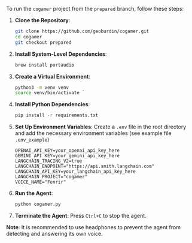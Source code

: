 To run the `cogamer` project from the `prepared` branch, follow these steps:

1. **Clone the Repository**:
   ```sh
   git clone https://github.com/geoburdin/cogamer.git
   cd cogamer
   git checkout prepared
   ```

2. **Install System-Level Dependencies**:
   ```sh
   brew install portaudio
   ```

3. **Create a Virtual Environment**:
   ```sh
   python3 -m venv venv
   source venv/bin/activate `
   ```

4. **Install Python Dependencies**:
   ```sh
   pip install -r requirements.txt
   ```

5. **Set Up Environment Variables**:
   Create a `.env` file in the root directory and add the necessary environment variables (see example file `.env_example`)
   ```env
   OPENAI_API_KEY=your_openai_api_key_here
   GEMINI_API_KEY=your_gemini_api_key_here
   LANGCHAIN_TRACING_V2=true
   LANGCHAIN_ENDPOINT="https://api.smith.langchain.com"
   LANGCHAIN_API_KEY=your_langchain_api_key_here
   LANGCHAIN_PROJECT="cogamer"
   VOICE_NAME="Fenrir"
   ```

6. **Run the Agent**:
   ```sh
   python cogamer.py
   ```

7. **Terminate the Agent**:
   Press `Ctrl+C` to stop the agent.

**Note**: It is recommended to use headphones to prevent the agent from detecting and answering its own voice.